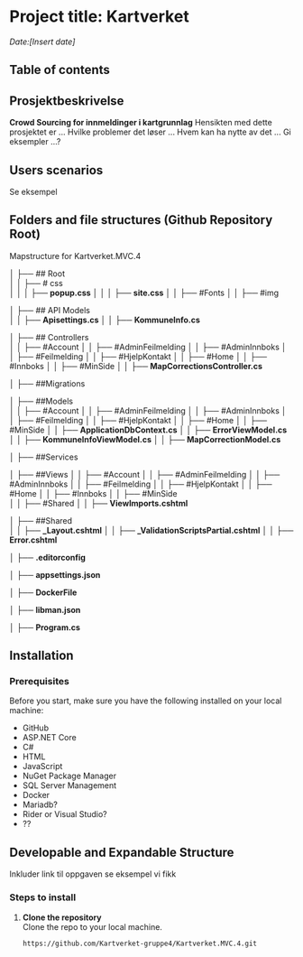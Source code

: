 # Project title: Kartverket
*Date:[Insert date]*  

## Table of contents 

## Prosjektbeskrivelse 
**Crowd Sourcing for innmeldinger i kartgrunnlag** 
Hensikten med dette prosjektet er ... 
Hvilke problemer det løser ...
Hvem kan ha nytte av det ...
Gi eksempler ...? 

## Users scenarios
Se eksempel 

## Folders and file structures (Github Repository Root) 
Mapstructure for Kartverket.MVC.4

│   ├── ## Root         
│   │   ├── # css        
│   │   │   ├── **popup.css** 
│   │   │   ├── **site.css** 
│   │   ├── #Fonts 
│   │   ├── #img  

│   ├── ## API Models      
│   │   ├── **Apisettings.cs** 
│   │   ├── **KommuneInfo.cs** 

│   ├── ## Controllers      
│   │   ├── #Account
│   │   ├── #AdminFeilmelding
│   │   ├── #AdminInnboks
│   │   ├── #Feilmelding
│   │   ├── #HjelpKontakt
│   │   ├── #Home
│   │   ├── #Innboks
│   │   ├── #MinSide
│   │   ├── **MapCorrectionsController.cs**

│   ├── ##Migrations                      

│   ├── ##Models  
│   │   ├── #Account
│   │   ├── #AdminFeilmelding
│   │   ├── #AdminInnboks
│   │   ├── #Feilmelding
│   │   ├── #HjelpKontakt
│   │   ├── #Home
│   │   ├── #MinSide
│   │   ├── **ApplicationDbContext.cs**
│   │   ├── **ErrorViewModel.cs**
│   │   ├── **KommuneInfoViewModel.cs**
│   │   ├── **MapCorrectionModel.cs**

│   ├── ##Services         

│   ├── ##Views 
│   │   ├── #Account
│   │   ├── #AdminFeilmelding
│   │   ├── #AdminInnboks
│   │   ├── #Feilmelding
│   │   ├── #HjelpKontakt
│   │   ├── #Home
│   │   ├── #Innboks
│   │   ├── #MinSide  
│   │   ├── #Shared 
│   │   ├── **ViewImports.cshtml**         

│   ├── ##Shared  
│   │   ├── **_Layout.cshtml** 
│   │   ├── **_ValidationScriptsPartial.cshtml**
│   │   ├── **Error.cshtml**

│   ├── **.editorconfig**

│   ├── **appsettings.json**

│   ├── **DockerFile**  

│   ├── **libman.json**      

│   ├── **Program.cs**
</pre>

## Installation 

### Prerequisites
Before you start, make sure you have the following installed on your local machine:

- GitHub
- ASP.NET Core
- C#
- HTML
- JavaScript
- NuGet Package Manager
- SQL Server Management
- Docker
- Mariadb?
- Rider or Visual Studio?
- ??

## Developable and Expandable Structure
Inkluder link til oppgaven se eksempel vi fikk 

### Steps to install 
1. **Clone the repository**  
   Clone the repo to your local machine.
   ```bash
   https://github.com/Kartverket-gruppe4/Kartverket.MVC.4.git




